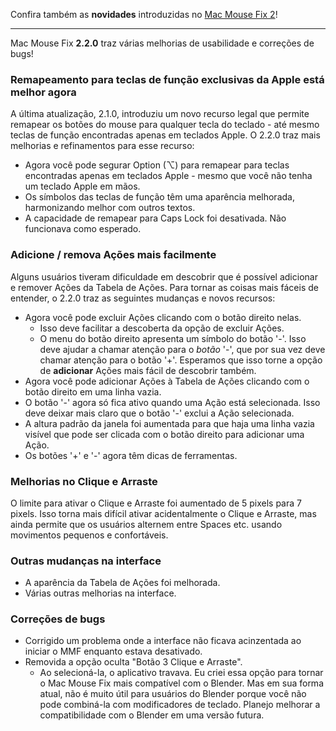 Confira também as **novidades** introduzidas no [Mac Mouse Fix 2](https://github.com/noah-nuebling/mac-mouse-fix/releases/tag/2.0.0)!

---

Mac Mouse Fix **2.2.0** traz várias melhorias de usabilidade e correções de bugs!

### Remapeamento para teclas de função exclusivas da Apple está melhor agora

A última atualização, 2.1.0, introduziu um novo recurso legal que permite remapear os botões do mouse para qualquer tecla do teclado - até mesmo teclas de função encontradas apenas em teclados Apple. O 2.2.0 traz mais melhorias e refinamentos para esse recurso:

- Agora você pode segurar Option (⌥) para remapear para teclas encontradas apenas em teclados Apple - mesmo que você não tenha um teclado Apple em mãos.
- Os símbolos das teclas de função têm uma aparência melhorada, harmonizando melhor com outros textos.
- A capacidade de remapear para Caps Lock foi desativada. Não funcionava como esperado.

### Adicione / remova Ações mais facilmente

Alguns usuários tiveram dificuldade em descobrir que é possível adicionar e remover Ações da Tabela de Ações. Para tornar as coisas mais fáceis de entender, o 2.2.0 traz as seguintes mudanças e novos recursos:

- Agora você pode excluir Ações clicando com o botão direito nelas.
  - Isso deve facilitar a descoberta da opção de excluir Ações.
  - O menu do botão direito apresenta um símbolo do botão '-'. Isso deve ajudar a chamar atenção para o _botão_ '-', que por sua vez deve chamar atenção para o botão '+'. Esperamos que isso torne a opção de **adicionar** Ações mais fácil de descobrir também.
- Agora você pode adicionar Ações à Tabela de Ações clicando com o botão direito em uma linha vazia.
- O botão '-' agora só fica ativo quando uma Ação está selecionada. Isso deve deixar mais claro que o botão '-' exclui a Ação selecionada.
- A altura padrão da janela foi aumentada para que haja uma linha vazia visível que pode ser clicada com o botão direito para adicionar uma Ação.
- Os botões '+' e '-' agora têm dicas de ferramentas.

### Melhorias no Clique e Arraste

O limite para ativar o Clique e Arraste foi aumentado de 5 pixels para 7 pixels. Isso torna mais difícil ativar acidentalmente o Clique e Arraste, mas ainda permite que os usuários alternem entre Spaces etc. usando movimentos pequenos e confortáveis.

### Outras mudanças na interface

- A aparência da Tabela de Ações foi melhorada.
- Várias outras melhorias na interface.

### Correções de bugs

- Corrigido um problema onde a interface não ficava acinzentada ao iniciar o MMF enquanto estava desativado.
- Removida a opção oculta "Botão 3 Clique e Arraste".
  - Ao selecioná-la, o aplicativo travava. Eu criei essa opção para tornar o Mac Mouse Fix mais compatível com o Blender. Mas em sua forma atual, não é muito útil para usuários do Blender porque você não pode combiná-la com modificadores de teclado. Planejo melhorar a compatibilidade com o Blender em uma versão futura.